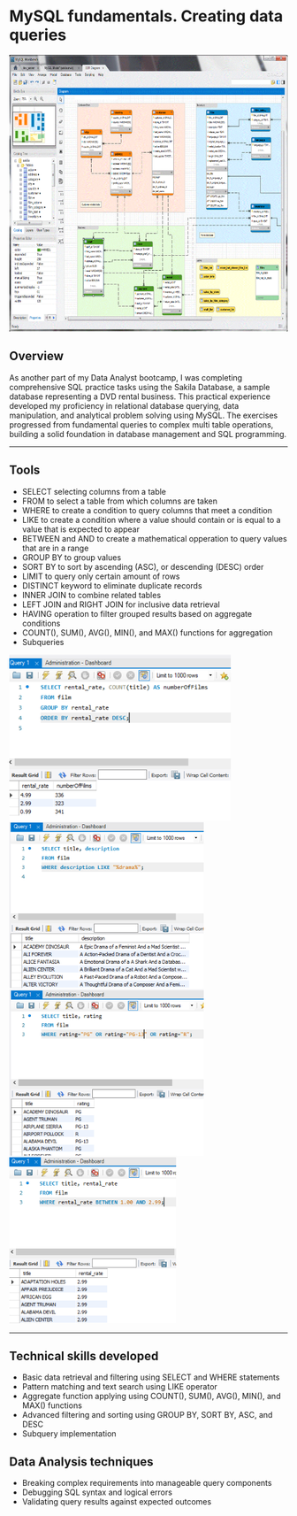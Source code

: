 # MySQL fundamentals. Creating data queries
<img src="MySQL1.png" height="500">

## Overview
As another part of my Data Analyst bootcamp, I was completing comprehensive SQL practice tasks using the Sakila Database, a sample database representing a DVD rental business. This practical experience developed my proficiency in relational database querying, data manipulation, and analytical problem solving using MySQL. The exercises progressed from fundamental queries to complex multi table operations, building a solid foundation in database management and SQL programming. 

---

## Tools
- SELECT selecting columns from a table
- FROM to select a table from which columns are taken
- WHERE to create a condition to query columns that meet a condition
- LIKE to create a condition where a value should contain or is equal to a value that is expected to appear
- BETWEEN and AND to create a mathematical opperation to query values that are in a range
- GROUP BY to group values
- SORT BY to sort by ascending (ASC), or descending (DESC) order
- LIMIT to query only certain amount of rows
- DISTINCT keyword to eliminate duplicate records 
- INNER JOIN to combine related tables 
- LEFT JOIN and RIGHT JOIN for inclusive data retrieval 
- HAVING operation to filter grouped results based on aggregate conditions 
- COUNT(), SUM(), AVG(), MIN(), and MAX() functions for aggregation
- Subqueries

<img src="MySQL2.png" height="300"> <img src="MySQL3.png" height="300"> <img src="MySQL4.png" height="300"> <img src="MySQL5.png" height="300">

---

## Technical skills developed
- Basic data retrieval and filtering using SELECT and WHERE statements
- Pattern matching and text search using LIKE operator
- Aggregate function applying using COUNT(), SUM(), AVG(), MIN(), and MAX() functions
- Advanced filtering and sorting using GROUP BY, SORT BY, ASC, and DESC
- Subquery implementation

## Data Analysis techniques
- Breaking complex requirements into manageable query components
- Debugging SQL syntax and logical errors
- Validating query results against expected outcomes
